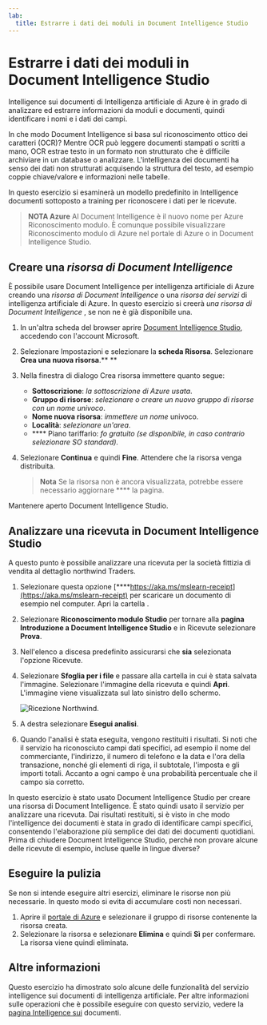 ```yaml
---
lab:
  title: Estrarre i dati dei moduli in Document Intelligence Studio
---
```


# Estrarre i dati dei moduli in Document Intelligence Studio

Intelligence sui documenti di Intelligenza artificiale di Azure è in grado di analizzare ed estrarre informazioni da moduli e documenti, quindi identificare i nomi e i dati dei campi. 

In che modo Document Intelligence si basa sul riconoscimento ottico dei caratteri (OCR)? Mentre OCR può leggere documenti stampati o scritti a mano, OCR estrae testo in un formato non strutturato che è difficile archiviare in un database o analizzare. L'intelligenza dei documenti ha senso dei dati non strutturati acquisendo la struttura del testo, ad esempio coppie chiave/valore e informazioni nelle tabelle. 

In questo esercizio si esaminerà un modello predefinito in Intelligence documenti sottoposto a training per riconoscere i dati per le ricevute. 

> **NOTA Azure** AI Document Intelligence è il nuovo nome per Azure Riconoscimento modulo. È comunque possibile visualizzare Riconoscimento modulo di Azure nel portale di Azure o in Document Intelligence Studio.

## Creare una *risorsa di Document Intelligence*

È possibile usare Document Intelligence per intelligenza artificiale di Azure creando una *risorsa di Document Intelligence* o una *risorsa dei servizi* di intelligenza artificiale di Azure. In questo esercizio si creerà *una risorsa di Document Intelligence* , se non ne è già disponibile una.

1. In un'altra scheda del browser aprire [Document Intelligence Studio](https://formrecognizer.appliedai.azure.com/studio), accedendo con l'account Microsoft.
1. Selezionare Impostazioni e selezionare la **scheda Risorsa**. Selezionare **Crea una nuova risorsa**.** **
1. Nella finestra di dialogo Crea risorsa immettere quanto segue:
    - **Sottoscrizione**: *la sottoscrizione di Azure usata*.
    - **Gruppo di risorse**: *selezionare o creare un nuovo gruppo di risorse con un nome univoco*.
    - **Nome nuova risorsa**: *immettere un nome* univoco.
    - **Località**: *selezionare un'area*.
    - **** Piano tariffario: *fo gratuito (se disponibile, in caso contrario selezionare SO standard).*
1. Selezionare **Continua** e quindi **Fine**. Attendere che la risorsa venga distribuita.

    >**Nota** Se la risorsa non è ancora visualizzata, potrebbe essere necessario aggiornare **** la pagina.

Mantenere aperto Document Intelligence Studio.

## Analizzare una ricevuta in Document Intelligence Studio

A questo punto è possibile analizzare una ricevuta per la società fittizia di vendita al dettaglio northwind Traders.

1. Selezionare questa opzione [****https://aka.ms/mslearn-receipt](https://aka.ms/mslearn-receipt) per scaricare un documento di esempio nel computer. Apri la cartella . 
1. Selezionare **Riconoscimento modulo Studio** per tornare alla **pagina Introduzione a Document Intelligence Studio** e in Ricevute selezionare **Prova**.
1. Nell'elenco a discesa predefinito assicurarsi che **sia** selezionata l'opzione Ricevute.
1. Selezionare **Sfoglia per i file** e passare alla cartella in cui è stata salvata l'immagine. Selezionare l'immagine della ricevuta e quindi **Apri**. L'immagine viene visualizzata sul lato sinistro dello schermo.

    ![Ricezione Northwind.](media/document-intelligence/northwind-receipt.jpg)

1. A destra selezionare **Esegui analisi**.
1. Quando l'analisi è stata eseguita, vengono restituiti i risultati. Si noti che il servizio ha riconosciuto campi dati specifici, ad esempio il nome del commerciante, l'indirizzo, il numero di telefono e la data e l'ora della transazione, nonché gli elementi di riga, il subtotale, l'imposta e gli importi totali. Accanto a ogni campo è una probabilità percentuale che il campo sia corretto.

In questo esercizio è stato usato Document Intelligence Studio per creare una risorsa di Document Intelligence. È stato quindi usato il servizio per analizzare una ricevuta. Dai risultati restituiti, si è visto in che modo l'intelligence dei documenti è stata in grado di identificare campi specifici, consentendo l'elaborazione più semplice dei dati dei documenti quotidiani. Prima di chiudere Document Intelligence Studio, perché non provare alcune delle ricevute di esempio, incluse quelle in lingue diverse?

## Eseguire la pulizia

Se non si intende eseguire altri esercizi, eliminare le risorse non più necessarie. In questo modo si evita di accumulare costi non necessari.

1. Aprire il [portale di Azure]( https://portal.azure.com) e selezionare il gruppo di risorse contenente la risorsa creata.
1. Selezionare la risorsa e selezionare **Elimina** e quindi **Sì** per confermare. La risorsa viene quindi eliminata.

## Altre informazioni

Questo esercizio ha dimostrato solo alcune delle funzionalità del servizio intelligence sui documenti di intelligenza artificiale. Per altre informazioni sulle operazioni che è possibile eseguire con questo servizio, vedere la [pagina Intelligence sui](https://learn.microsoft.com/azure/ai-services/document-intelligence/overview?view=doc-intel-3.1.0) documenti.
